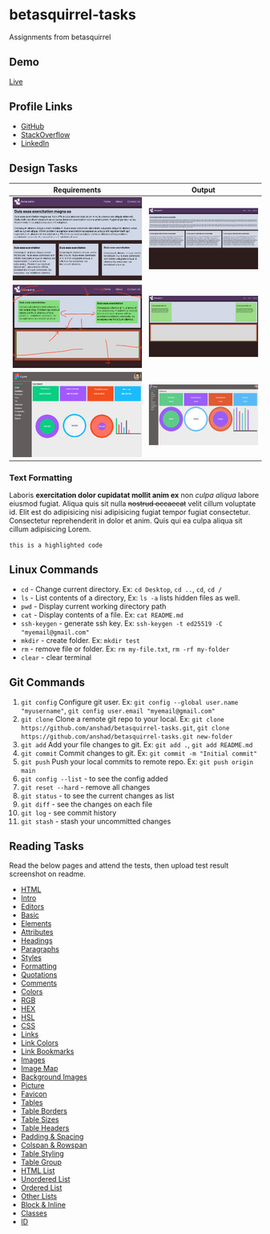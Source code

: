 # betasquirrel-tasks

Assignments from betasquirrel

## Demo

[Live](https://anshad.github.io/betasquirrel-tasks/)

## Profile Links

- [GitHub](https://github.com/anshad)
- [StackOverflow](https://stackoverflow.com/users/1926343/anshad-vattapoyil)
- [LinkedIn](https://www.linkedin.com/in/anshadvp/)

## Design Tasks

| Requirements                  | Output                              |
| ----------------------------- | ----------------------------------- |
| ![Task 1](images/task-1.jpeg) | ![Task 1](images/task-1-output.png) |
| ![Task 2](images/task-2.png)  | ![Task 2](images/task-2-output.png) |
| ![Task 4](images/task-4.jpeg) | ![Task 4](images/task-4-output.png) |

### Text Formatting

Laboris **exercitation dolor cupidatat mollit anim ex** non _culpa aliqua_ labore eiusmod fugiat. Aliqua quis sit nulla ~~nostrud occaecat~~ velit cillum voluptate id. Elit est do adipisicing nisi adipisicing fugiat tempor fugiat consectetur. Consectetur reprehenderit in dolor et anim. Quis qui ea culpa aliqua sit cillum adipisicing Lorem.

`this is a highlighted code`

## Linux Commands

- `cd` - Change current directory. Ex: `cd Desktop`, `cd ..`, `cd`, `cd /`
- `ls` - List contents of a directory, Ex: `ls -a` lists hidden files as well.
- `pwd` - Display current working directory path
- `cat` - Display contents of a file. Ex: `cat README.md`
- `ssh-keygen` - generate ssh key. Ex: `ssh-keygen -t ed25519 -C "myemail@gmail.com"`
- `mkdir` - create folder. Ex: `mkdir test`
- `rm` - remove file or folder. Ex: `rm my-file.txt`, `rm -rf my-folder`
- `clear` - clear terminal

## Git Commands

1. `git config` Configure git user. Ex: `git config --global user.name "myusername"`, `git config user.email "myemail@gmail.com"`
2. `git clone` Clone a remote git repo to your local. Ex: `git clone https://github.com/anshad/betasquirrel-tasks.git`, `git clone https://github.com/anshad/betasquirrel-tasks.git new-folder`
3. `git add` Add your file changes to git. Ex: `git add .`, `git add README.md`
4. `git commit` Commit changes to git. Ex: `git commit -m "Initial commit"`
5. `git push` Push your local commits to remote repo. Ex: `git push origin main`
6. `git config --list` - to see the config added
7. `git reset --hard` - remove all changes
8. `git status` - to see the current changes as list
9. `git diff` - see the changes on each file
10. `git log` - see commit history
11. `git stash` - stash your uncommitted changes

## Reading Tasks

Read the below pages and attend the tests, then upload test result screenshot on readme.

- [HTML](https://www.w3schools.com/html/default.asp)
- [Intro](https://www.w3schools.com/html/html_intro.asp)
- [Editors](https://www.w3schools.com/html/html_editors.asp)
- [Basic](https://www.w3schools.com/html/html_basic.asp)
- [Elements](https://www.w3schools.com/html/html_elements.asp)
- [Attributes](https://www.w3schools.com/html/html_attributes.asp)
- [Headings](https://www.w3schools.com/html/html_headings.asp)
- [Paragraphs](https://www.w3schools.com/html/html_paragraphs.asp)
- [Styles](https://www.w3schools.com/html/html_styles.asp)
- [Formatting](https://www.w3schools.com/html/html_formatting.asp)
- [Quotations](https://www.w3schools.com/html/html_quotation_elements.asp)
- [Comments](https://www.w3schools.com/html/html_comments.asp)
- [Colors](https://www.w3schools.com/html/html_colors.asp)
- [RGB](https://www.w3schools.com/html/html_colors_rgb.asp)
- [HEX](https://www.w3schools.com/html/html_colors_hex.asp)
- [HSL](https://www.w3schools.com/html/html_colors_hsl.asp)
- [CSS](https://www.w3schools.com/html/html_css.asp)
- [Links](https://www.w3schools.com/html/html_links.asp)
- [Link Colors](https://www.w3schools.com/html/html_links_colors.asp)
- [Link Bookmarks](https://www.w3schools.com/html/html_links_bookmarks.asp)
- [Images](https://www.w3schools.com/html/html_images.asp)
- [Image Map](https://www.w3schools.com/html/html_images_imagemap.asp)
- [Background Images](https://www.w3schools.com/html/html_images_background.asp)
- [Picture](https://www.w3schools.com/html/html_images_picture.asp)
- [Favicon](https://www.w3schools.com/html/html_favicon.asp)
- [Tables](https://www.w3schools.com/html/html_tables.asp)
- [Table Borders](https://www.w3schools.com/html/html_table_borders.asp)
- [Table Sizes](https://www.w3schools.com/html/html_table_sizes.asp)
- [Table Headers](https://www.w3schools.com/html/html_table_headers.asp)
- [Padding & Spacing](https://www.w3schools.com/html/html_table_padding_spacing.asp)
- [Colspan & Rowspan](https://www.w3schools.com/html/html_table_colspan_rowspan.asp)
- [Table Styling](https://www.w3schools.com/html/html_table_styling.asp)
- [Table Group](https://www.w3schools.com/html/html_table_colgroup.asp)
- [HTML List](https://www.w3schools.com/html/html_lists.asp)
- [Unordered List](https://www.w3schools.com/html/html_lists_unordered.asp)
- [Ordered List](https://www.w3schools.com/html/html_lists_ordered.asp)
- [Other Lists](https://www.w3schools.com/html/html_lists_other.asp)
- [Block & Inline](https://www.w3schools.com/html/html_blocks.asp)
- [Classes](https://www.w3schools.com/html/html_classes.asp)
- [ID](https://www.w3schools.com/html/html_id.asp)
